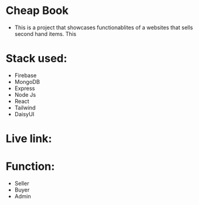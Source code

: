 # Cheap Book
- This is a project that showcases functionablites of a websites that sells second hand items. This 
  
 # Stack used:
 - Firebase 
 - MongoDB
 - Express
 - Node Js
 - React
 - Tailwind
 - DaisyUI
  
  # Live link:

  # Function: 
  - Seller 
  - Buyer
  - Admin



